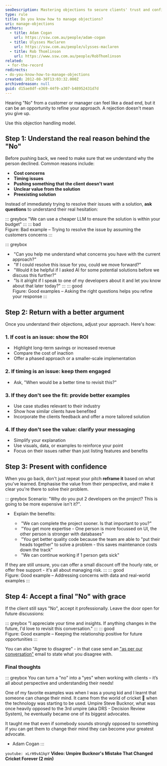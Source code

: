 ```yaml
---
seoDescription: Mastering objections to secure clients' trust and confidence in your solution
type: rule
title: Do you know how to manage objections?
uri: manage-objections
authors:
  - title: Adam Cogan
    url: https://ssw.com.au/people/adam-cogan
  - title: Ulysses Maclaren
    url: https://ssw.com.au/people/ulysses-maclaren
  - title: Rob Thomlinson
    url: https://www.ssw.com.au/people/RobThomlinson
related: 
 - for-the-record
redirects:
- do-you-know-how-to-manage-objections
created: 2012-08-30T13:03:32.000Z
archivedreason: null
guid: d15ae8df-e369-44f9-a307-b48952431d7d
---
```


Hearing "No" from a customer or manager can feel like a dead end, but it can be an opportunity to refine your approach. A rejection doesn't mean you give up.

<!--endintro-->

Use this objection handling model.

## Step 1: Understand the real reason behind the "No"

Before pushing back, we need to make sure that we understand why the person declined. Common reasons include:

* &nbsp;**Cost concerns**
* &nbsp;**Timing issues**
* &nbsp;**Pushing something that the client doesn't want**
* &nbsp;**Unclear value from the solution**
* &nbsp;**Preexisting solution**

Instead of immediately trying to resolve their issues with a solution, **ask questions** to understand their real hesitation:

::: greybox
"We can use a cheaper LLM to ensure the solution is within your budget"
:::
::: bad  
Figure: Bad example – Trying to resolve the issue by assuming the customers concerns
:::

::: greybox

* &nbsp;"Can you help me understand what concerns you have with the current approach?"
* &nbsp;"If I could resolve this issue for you, could we move forward?"
* &nbsp;"Would it be helpful if I asked AI for some potential solutions before we discuss this further?"
* &nbsp;"Is it alright if I speak to one of my developers about it and let you know about that later today?"
:::
::: good  
Figure: Good examples – Asking the right questions helps you refine your response
:::

## Step 2: Return with a better argument

Once you understand their objections, adjust your approach. Here's how:

### 1. If cost is an issue: show the ROI

* &nbsp;Highlight long-term savings or increased revenue
* &nbsp;Compare the cost of inaction
* &nbsp;Offer a phased approach or a smaller-scale implementation

### 2. If timing is an issue: keep them engaged

* &nbsp;Ask, "When would be a better time to revisit this?"

### 3. If they don't see the fit: provide better examples

* &nbsp;Use case studies relevant to their industry
* &nbsp;Show how similar clients have benefited
* &nbsp;Incorporate the clients feedback and offer a more tailored solution

### 4. If they don't see the value: clarify your messaging

* &nbsp;Simplify your explanation
* &nbsp;Use visuals, data, or examples to reinforce your point
* &nbsp;Focus on their issues rather than just listing features and benefits

## Step 3: Present with confidence

When you go back, don't just repeat your pitch **reframe it** based on what you've learned. Emphasise the value from their perspective, and make it clear you're there to solve their problem.

::: greybox
Scenario:
"Why do you put 2 developers on the project? This is going to be more expensive isn't it?".

* &nbsp;Explain the benefits:

  * &nbsp;"We can complete the project sooner. Is that important to you?"
  * &nbsp;"You get more expertise - One person is more focussed on UI, the other person is stronger
    with databases"
  * &nbsp;"You get better quality code because the team are able to "put their heads together"
    to solve a problem - this saves maintenance costs down the track"
  * &nbsp;"We can continue working if 1 person gets sick"

If they are still unsure, you can offer a small discount off the hourly rate, or offer free support - it's all about managing risk.
:::
::: good  
Figure: Good example – Addressing concerns with data and real-world examples
:::

## Step 4: Accept a final "No" with grace

If the client still says "No", accept it professionally. Leave the door open for future discussions:

::: greybox
"I appreciate your time and insights. If anything changes in the future, I'd love to revisit this conversation."
:::
::: good  
Figure: Good example – Keeping the relationship positive for future opportunities
:::

You can also "Agree to disagree" - in that case send an ["as per our conversation"](/do-you-send-as-per-our-conversation-emails) email to state what you disagree with.

### Final thoughts

::: greybox
You can turn a "no" into a "yes" when working with clients – it’s all about perspective and understanding their needs!

One of my favorite examples was when I was a young kid and I learnt that someone can change their mind. It came from the world of cricket 🏏 when the technology was starting to be used. Umpire Steve Bucknor, what was once heavily opposed to the 3rd umpire (aka DRS - Decision Review System), he eventually became one of its biggest advocates.

It taught me that even if somebody sounds strongly opposed to something if you can get them to change their mind they can become your greatest advocate.

* Adam Cogan
:::

`youtube: xLrH9vA1kpY`
**Video:  Umpire Bucknor's Mistake That Changed Cricket Forever (2 min)**
